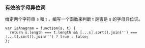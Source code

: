 <!--
 * @Author: 月魂
 * @Date: 2021-01-21 21:26:57
 * @LastEditTime: 2021-01-21 21:29:58
 * @LastEditors: 月魂
 * @Description: 
 * @FilePath: \leetcode-per-day\day15.md
-->

### 有效的字母异位词
给定两个字符串 s 和 t ，编写一个函数来判断 t 是否是 s 的字母异位词。

```
var isAnagram = function(s, t) {
  return s.length === t.length && [...s].sort().join('') === [...t].sort().join('') ? true : false;
};
```